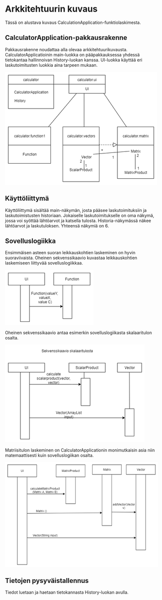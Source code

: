 # Arkkitehtuurin kuvaus

Tässä on alustava kuvaus CalculationApplication-funktiolaskimesta.

## CalculatorApplication-pakkausrakenne

Pakkausrakenne noudattaa alla olevaa arkkitehtuurikuvausta. CalculatorApplicatioinin main-luokka on pääpakkauksessa yhdessä tietokantaa hallinnoivan History-luokan kanssa. UI-luokka käyttää eri laskutoimitusten luokkia aina tarpeen mukaan.

![Pakkauskaavio](https://github.com/att78/ot-harjoitustyo/blob/master/dokumentointi/kuvat/Pakkauskaavio%20vko6.png)


## Käyttöliittymä

Käyttöliittymä sisältää main-näkymän, josta pääsee laskutoimituksiin ja laskutoimistusten historiaan. Jokaiselle laskutoimitukselle on oma näkymä, jossa voi syöttää lähtöarvot ja katsella tulosta. Historia-näkymässä näkee lähtöarvot ja laskutuloksen. Yhteensä näkymiä on 6.

## Sovelluslogiikka

Ensimmäisen asteen suoran leikkauskohtien laskeminen on hyvin suoraviivaista. Oheinen sekvenssikaavio kuvastaa leikkauskohtien laskemiseen liittyvää sovelluslogiikkaa.

![sekvenssikaavio funktiosta](https://github.com/att78/ot-harjoitustyo/blob/master/dokumentointi/kuvat/funktio.png)


Oheinen sekvenssikaavio antaa esimerkin sovelluslogiikasta skalaaritulon osalta.

![Sekvenssikaavio skalaaritulosta](https://github.com/att78/ot-harjoitustyo/blob/master/dokumentointi/kuvat/Sekvenssikaavio%20skalaaritulosta%20(1).png)

Matriisitulon laskeminen on CalculatorApplicationin monimutkaisin asia niin matemaattisesti kuin sovelluslogiikan osalta.

![Sekvenssikaavio matriisitulosta](https://github.com/att78/ot-harjoitustyo/blob/master/dokumentointi/kuvat/matriisitulo.png)


## Tietojen pysyväistallennus

Tiedot luetaan ja haetaan tietokannasta History-luokan avulla.
